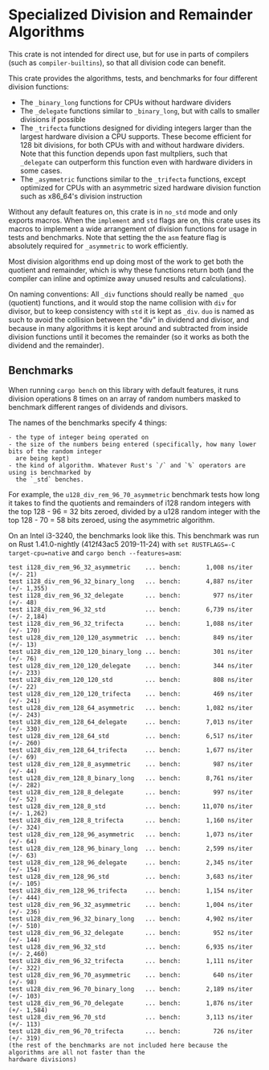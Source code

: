 # Specialized Division and Remainder Algorithms

This crate is not intended for direct use, but for use in parts of compilers (such as
`compiler-builtins`), so that all division code can benefit.

This crate provides the algorithms, tests, and benchmarks for four different division functions:

- The `_binary_long` functions for CPUs without hardware dividers
- The `_delegate` functions similar to `_binary_long`, but with calls to smaller divisions if
  possible
- The `_trifecta` functions designed for dividing integers larger than the largest hardware division
  a CPU supports. These become efficient for 128 bit divisions, for both CPUs with and without
  hardware dividers. Note that this function depends upon fast multpliers, such that `_delegate` can
  outperform this function even with hardware dividers in some cases.
- The `_asymmetric` functions similar to the `_trifecta` functions, except optimized for CPUs with
  an asymmetric sized hardware division function such as x86_64's division instruction

Without any default features on, this crate is in `no_std` mode and only exports macros. When the
`implement` and `std` flags are on, this crate uses its macros to implement a wide arrangement of
division functions for usage in tests and benchmarks. Note that setting the the `asm` feature flag
is absolutely required for `_asymmetric` to work efficiently.

Most division algorithms end up doing most of the work to get both the quotient and remainder, which
is why these functions return both (and the compiler can inline and optimize away unused results and
calculations).

On naming conventions:
All `_div` functions should really be named `_quo` (quotient) functions, and it would stop the name
collision with `div` for divisor, but to keep consistency with `std` it is kept as `_div`.
`duo` is named as such to avoid the collision between the "div" in dividend and divisor, and because
in many algorithms it is kept around and subtracted from inside division functions until it becomes
the remainder (so it works as both the dividend and the remainder).

## Benchmarks

When running `cargo bench` on this library with default features, it runs division operations 8
times on an array of random numbers masked to benchmark different ranges of dividends and divisors.

The names of the benchmarks specify 4 things:

    - the type of integer being operated on
    - the size of the numbers being entered (specifically, how many lower bits of the random integer
      are being kept)
    - the kind of algorithm. Whatever Rust's `/` and `%` operators are using is benchmarked by
      the `_std` benches.

For example, the `u128_div_rem_96_70_asymmetric` benchmark tests how long it takes to find the
quotients and remainders of i128 random integers with the top 128 - 96 = 32 bits zeroed, divided
by a u128 random integer with the top 128 - 70 = 58 bits zeroed, using the asymmetric algorithm.

On an Intel i3-3240, the benchmarks look like this. This benchmark was run on Rust 1.41.0-nightly (412f43ac5 2019-11-24) with
`set RUSTFLAGS=-C target-cpu=native` and `cargo bench --features=asm`:

```
test i128_div_rem_96_32_asymmetric    ... bench:       1,008 ns/iter (+/- 21)
test i128_div_rem_96_32_binary_long   ... bench:       4,887 ns/iter (+/- 1,355)
test i128_div_rem_96_32_delegate      ... bench:         977 ns/iter (+/- 48)
test i128_div_rem_96_32_std           ... bench:       6,739 ns/iter (+/- 2,184)
test i128_div_rem_96_32_trifecta      ... bench:       1,088 ns/iter (+/- 170)
test u128_div_rem_120_120_asymmetric  ... bench:         849 ns/iter (+/- 13)
test u128_div_rem_120_120_binary_long ... bench:         301 ns/iter (+/- 76)
test u128_div_rem_120_120_delegate    ... bench:         344 ns/iter (+/- 233)
test u128_div_rem_120_120_std         ... bench:         808 ns/iter (+/- 22)
test u128_div_rem_120_120_trifecta    ... bench:         469 ns/iter (+/- 241)
test u128_div_rem_128_64_asymmetric   ... bench:       1,082 ns/iter (+/- 243)
test u128_div_rem_128_64_delegate     ... bench:       7,013 ns/iter (+/- 330)
test u128_div_rem_128_64_std          ... bench:       6,517 ns/iter (+/- 260)
test u128_div_rem_128_64_trifecta     ... bench:       1,677 ns/iter (+/- 69)
test u128_div_rem_128_8_asymmetric    ... bench:         987 ns/iter (+/- 44)
test u128_div_rem_128_8_binary_long   ... bench:       8,761 ns/iter (+/- 282)
test u128_div_rem_128_8_delegate      ... bench:         997 ns/iter (+/- 52)
test u128_div_rem_128_8_std           ... bench:      11,070 ns/iter (+/- 1,262)
test u128_div_rem_128_8_trifecta      ... bench:       1,160 ns/iter (+/- 324)
test u128_div_rem_128_96_asymmetric   ... bench:       1,073 ns/iter (+/- 64)
test u128_div_rem_128_96_binary_long  ... bench:       2,599 ns/iter (+/- 63)
test u128_div_rem_128_96_delegate     ... bench:       2,345 ns/iter (+/- 154)
test u128_div_rem_128_96_std          ... bench:       3,683 ns/iter (+/- 105)
test u128_div_rem_128_96_trifecta     ... bench:       1,154 ns/iter (+/- 444)
test u128_div_rem_96_32_asymmetric    ... bench:       1,004 ns/iter (+/- 236)
test u128_div_rem_96_32_binary_long   ... bench:       4,902 ns/iter (+/- 510)
test u128_div_rem_96_32_delegate      ... bench:         952 ns/iter (+/- 144)
test u128_div_rem_96_32_std           ... bench:       6,935 ns/iter (+/- 2,460)
test u128_div_rem_96_32_trifecta      ... bench:       1,111 ns/iter (+/- 322)
test u128_div_rem_96_70_asymmetric    ... bench:         640 ns/iter (+/- 98)
test u128_div_rem_96_70_binary_long   ... bench:       2,189 ns/iter (+/- 103)
test u128_div_rem_96_70_delegate      ... bench:       1,876 ns/iter (+/- 1,584)
test u128_div_rem_96_70_std           ... bench:       3,113 ns/iter (+/- 113)
test u128_div_rem_96_70_trifecta      ... bench:         726 ns/iter (+/- 319)
(the rest of the benchmarks are not included here because the algorithms are all not faster than the
hardware divisions)
```
